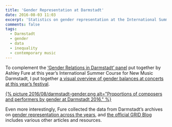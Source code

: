 ```yaml
---
title: 'Gender Representation at Darmstadt'
date: 2016-08-03 11:03
excerpt: 'Statistics on gender representation at the International Summer Course for New Music Darmstadt 2016'
comments: false
tags:
  - Darmstadt
  - gender
  - data
  - inequality
  - contemporary music
---
```

To complement the [‘Gender Relations in Darmstadt’ panel](http://www.internationales-musikinstitut.de/en/program2016/319-03-08-2016/1957-panel-fure-en.html) put together by Ashley Fure at this year’s International Summer Course for New Music Darmstadt, I put together [a visual overview of gender balances at concerts at this year’s festival](http://darmstadt-2016.netlify.com/).

[{% picture 2016/08/darmstadt-gender.png alt="Proportions of composers and performers by gender at Darmstadt 2016." %}](http://darmstadt-2016.netlify.com/)

Even more interestingly, Fure collected the data from Darmstadt’s archives on [gender representation across the years](https://griddarmstadt.wordpress.com/2016/08/06/facts/), and [the official GRID Blog](https://griddarmstadt.wordpress.com/) includes various other articles and resources.
